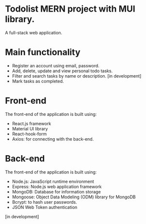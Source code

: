 # Todolist MERN project with MUI library. 

A full-stack web application.

# Main functionality

- Register an account using email, password.
- Add, delete, update and view personal todo tasks.
- Filter and search tasks by name or description. [in development]
- Mark tasks as completed.

# Front-end 
The front-end of the application is built using:
 - React.js framework 
 - Material UI library
 - React-hook-form
 - Axios: for connecting with the back-end.
 
 # Back-end 
The front-end of the application is built using:
 - Node.js: JavaScript runtime environment
 - Express: Node.js web application framework
 - MongoDB: Database for information storage
 - Mongoose: Object Data Modeling (ODM) library for MongoDB
 - Bcrypt: to hash user passwords.
 - JSON Web Token authentication
 
 
[in development] 
